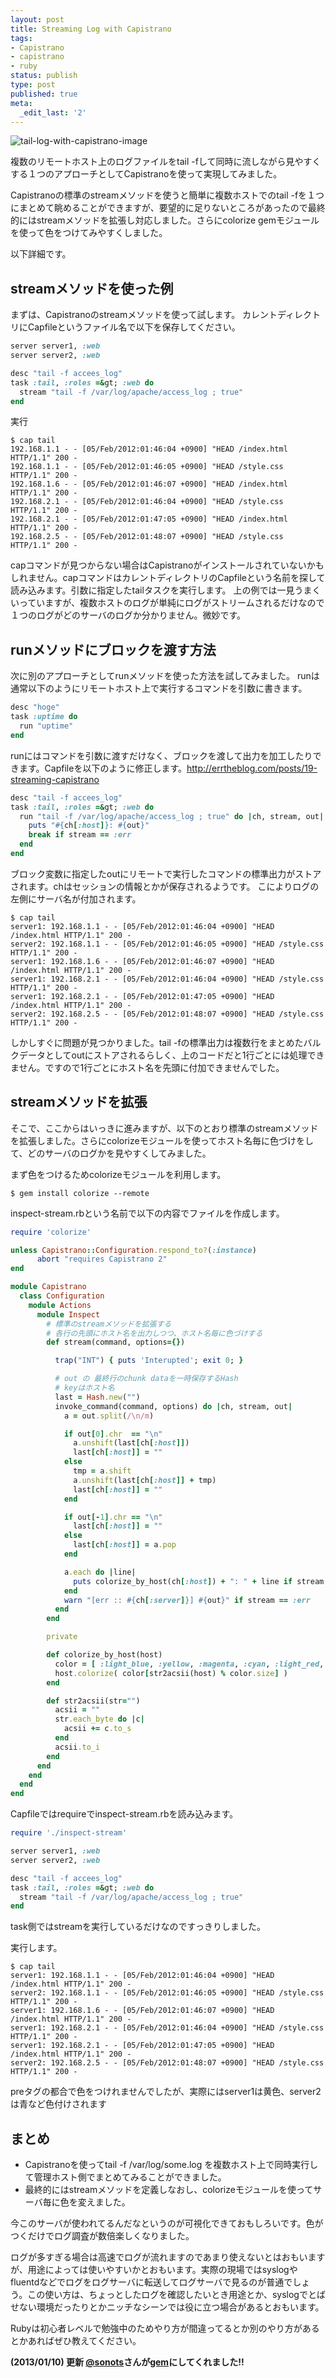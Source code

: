 ```yaml
---
layout: post
title: Streaming Log with Capistrano
tags:
- Capistrano
- capistrano
- ruby
status: publish
type: post
published: true
meta:
  _edit_last: '2'
---
```

![tail-log-with-capistrano-image](/images/tail-log-with-capistrano-image.jpg)

複数のリモートホスト上のログファイルをtail -fして同時に流しながら見やすくする１つのアプローチとしてCapistranoを使って実現してみました。

Capistranoの標準のstreamメソッドを使うと簡単に複数ホストでのtail -fを１つにまとめて眺めることができますが、要望的に足りないところがあったので最終的にはstreamメソッドを拡張し対応しました。さらにcolorize gemモジュールを使って色をつけてみやすくしました。

以下詳細です。

<!-- more -->

## streamメソッドを使った例
まずは、Capistranoのstreamメソッドを使って試します。
カレントディレクトリにCapfileというファイル名で以下を保存してください。
``` ruby Capfile
server server1, :web
server server2, :web

desc "tail -f accees_log"
task :tail, :roles =&gt; :web do
  stream "tail -f /var/log/apache/access_log ; true"
end
```
実行
```
$ cap tail
192.168.1.1 - - [05/Feb/2012:01:46:04 +0900] "HEAD /index.html HTTP/1.1" 200 -
192.168.1.1 - - [05/Feb/2012:01:46:05 +0900] "HEAD /style.css HTTP/1.1" 200 -
192.168.1.6 - - [05/Feb/2012:01:46:07 +0900] "HEAD /index.html HTTP/1.1" 200 -
192.168.2.1 - - [05/Feb/2012:01:46:04 +0900] "HEAD /style.css HTTP/1.1" 200 -
192.168.2.1 - - [05/Feb/2012:01:47:05 +0900] "HEAD /index.html HTTP/1.1" 200 -
192.168.2.5 - - [05/Feb/2012:01:48:07 +0900] "HEAD /style.css HTTP/1.1" 200 -
```
capコマンドが見つからない場合はCapistranoがインストールされていないかもしれません。capコマンドはカレントディレクトリのCapfileという名前を探して読み込みます。引数に指定したtailタスクを実行します。
上の例では一見うまくいっていますが、複数ホストのログが単純にログがストリームされるだけなので１つのログがどのサーバのログか分かりません。微妙です。

## runメソッドにブロックを渡す方法
次に別のアプローチとしてrunメソッドを使った方法を試してみました。
runは通常以下のようにリモートホスト上で実行するコマンドを引数に書きます。
``` ruby
desc "hoge"
task :uptime do
  run "uptime"
end
```
runにはコマンドを引数に渡すだけなく、ブロックを渡して出力を加工したりできます。Capfileを以下のように修正します。<http://errtheblog.com/posts/19-streaming-capistrano>
``` ruby Capfile
desc "tail -f accees_log"
task :tail, :roles =&gt; :web do
  run "tail -f /var/log/apache/access_log ; true" do |ch, stream, out|
    puts "#{ch[:host]}: #{out}"
    break if stream == :err
  end
end
```
ブロック変数に指定したoutにリモートで実行したコマンドの標準出力がストアされます。chはセッションの情報とかが保存されるようです。
こによりログの左側にサーバ名が付加されます。
``` 
$ cap tail
server1: 192.168.1.1 - - [05/Feb/2012:01:46:04 +0900] "HEAD /index.html HTTP/1.1" 200 -
server2: 192.168.1.1 - - [05/Feb/2012:01:46:05 +0900] "HEAD /style.css HTTP/1.1" 200 -
server1: 192.168.1.6 - - [05/Feb/2012:01:46:07 +0900] "HEAD /index.html HTTP/1.1" 200 -
server1: 192.168.2.1 - - [05/Feb/2012:01:46:04 +0900] "HEAD /style.css HTTP/1.1" 200 -
server1: 192.168.2.1 - - [05/Feb/2012:01:47:05 +0900] "HEAD /index.html HTTP/1.1" 200 -
server2: 192.168.2.5 - - [05/Feb/2012:01:48:07 +0900] "HEAD /style.css HTTP/1.1" 200 -
```
しかしすぐに問題が見つかりました。tail -fの標準出力は複数行をまとめたバルクデータとしてoutにストアされるらしく、上のコードだと1行ごとには処理できません。ですので1行ごとにホスト名を先頭に付加できませんでした。

## streamメソッドを拡張
そこで、ここからはいっきに進みますが、以下のとおり標準のstreamメソッドを拡張しました。さらにcolorizeモジュールを使ってホスト名毎に色づけをして、どのサーバのログかを見やすくしてみました。

まず色をつけるためcolorizeモジュールを利用します。
```
$ gem install colorize --remote
```

inspect-stream.rbという名前で以下の内容でファイルを作成します。
``` ruby inspect-stream.rb
require 'colorize'

unless Capistrano::Configuration.respond_to?(:instance)
      abort "requires Capistrano 2"
end

module Capistrano
  class Configuration
    module Actions
      module Inspect
        # 標準のstreamメソッドを拡張する
        # 各行の先頭にホスト名を出力しつつ、ホスト名毎に色づけする
        def stream(command, options={})

          trap("INT") { puts 'Interupted'; exit 0; }

          # out の 最終行のchunk dataを一時保存するHash
          # keyはホスト名
          last = Hash.new("")
          invoke_command(command, options) do |ch, stream, out|
            a = out.split(/\n/m)

            if out[0].chr  == "\n"
              a.unshift(last[ch[:host]])
              last[ch[:host]] = ""
            else
              tmp = a.shift
              a.unshift(last[ch[:host]] + tmp)
              last[ch[:host]] = ""
            end

            if out[-1].chr == "\n"
              last[ch[:host]] = ""
            else
              last[ch[:host]] = a.pop
            end

            a.each do |line|
              puts colorize_by_host(ch[:host]) + ": " + line if stream == :out
            end
            warn "[err :: #{ch[:server]}] #{out}" if stream == :err
          end
        end

        private

        def colorize_by_host(host)
          color = [ :light_blue, :yellow, :magenta, :cyan, :light_red, :light_green, :light_yellow, :light_blue, :light_magenta, :light_cyan, :light_white ]
          host.colorize( color[str2acsii(host) % color.size] )
        end

        def str2acsii(str="")
          acsii = ""
          str.each_byte do |c|
            acsii += c.to_s
          end
          acsii.to_i
        end
      end
    end
  end
end
```
Capfileではrequireでinspect-stream.rbを読み込みます。
``` ruby Capfile
require './inspect-stream'

server server1, :web
server server2, :web

desc "tail -f accees_log"
task :tail, :roles =&gt; :web do
  stream "tail -f /var/log/apache/access_log ; true"
end
```
task側ではstreamを実行しているだけなのですっきりしました。

実行します。
``` 
$ cap tail
server1: 192.168.1.1 - - [05/Feb/2012:01:46:04 +0900] "HEAD /index.html HTTP/1.1" 200 -
server2: 192.168.1.1 - - [05/Feb/2012:01:46:05 +0900] "HEAD /style.css HTTP/1.1" 200 -
server1: 192.168.1.6 - - [05/Feb/2012:01:46:07 +0900] "HEAD /index.html HTTP/1.1" 200 -
server1: 192.168.2.1 - - [05/Feb/2012:01:46:04 +0900] "HEAD /style.css HTTP/1.1" 200 -
server1: 192.168.2.1 - - [05/Feb/2012:01:47:05 +0900] "HEAD /index.html HTTP/1.1" 200 -
server2: 192.168.2.5 - - [05/Feb/2012:01:48:07 +0900] "HEAD /style.css HTTP/1.1" 200 -
```
preタグの都合で色をつけれませんでしたが、実際にはserver1は黄色、server2は青など色付けされます

## まとめ
* Capistranoを使ってtail -f /var/log/some.log を複数ホスト上で同時実行して管理ホスト側でまとめてみることができました。
* 最終的にはstreamメソッドを定義しなおし、colorizeモジュールを使ってサーバ毎に色を変えました。

今このサーバが使われてるんだなというのが可視化できておもしろいです。色がつくだけでログ調査が数倍楽しくなりました。


ログが多すぎる場合は高速でログが流れますのであまり使えないとはおもいますが、用途によっては使いやすいかとおもいます。実際の現場ではsyslogやfluentdなどでログをログサーバに転送してログサーバで見るのが普通でしょう。この使い方は、ちょっとしたログを確認したいとき用途とか、syslogでとばせない環境だったりとかニッチなシーンでは役に立つ場合があるとおもいます。

Rubyは初心者レベルで勉強中のためやり方が間違ってるとか別のやり方があるとかあればぜひ教えてください。

__(2013/01/10) 更新 [@sonots](https://twitter.com/sonots/)さんが[gem](https://github.com/sonots/capistrano-colorized-stream)にしてくれました!!__
